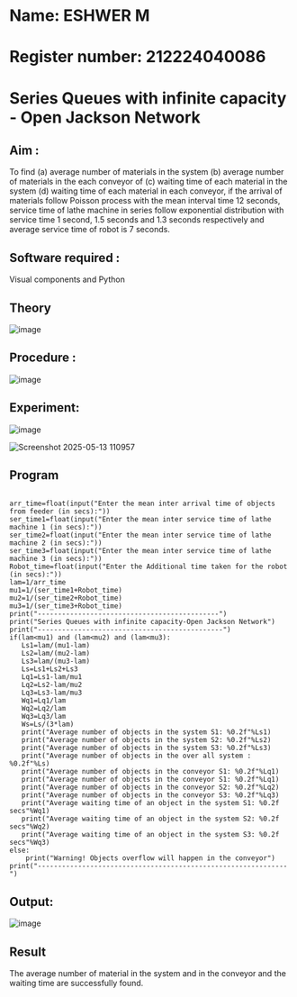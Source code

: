# Name: ESHWER M
# Register number: 212224040086

# Series Queues with infinite capacity - Open Jackson Network

## Aim :
To find (a) average number of materials in the system (b) average number of materials in the each conveyor of (c) waiting time of each material in the system (d) waiting time of each material in each conveyor, if the arrival  of materials follow Poisson process with the mean interval time 12 seconds, service time of  lathe machine in series follow exponential distribution  with service time  1 second, 1.5 seconds and 1.3 seconds respectively and average service time of robot is 7 seconds.

## Software required :
Visual components and Python

## Theory

![image](https://user-images.githubusercontent.com/103921593/203239736-7b81f599-71a8-4ae7-b63e-5d98acd9ea54.png)


## Procedure :

![image](https://user-images.githubusercontent.com/103921593/203239789-bc870dce-6727-487b-a0e2-4fc3f5114889.png)


## Experiment:
![image](https://github.com/user-attachments/assets/327f697c-4111-418a-b929-fd77a7ee605e)

![Screenshot 2025-05-13 110957](https://github.com/user-attachments/assets/32425d36-f3e3-4057-89d8-6bace15b6714)


## Program
```

arr_time=float(input("Enter the mean inter arrival time of objects from feeder (in secs):")) 
ser_time1=float(input("Enter the mean inter service time of lathe machine 1 (in secs):")) 
ser_time2=float(input("Enter the mean inter service time of lathe machine 2 (in secs):")) 
ser_time3=float(input("Enter the mean inter service time of lathe machine 3 (in secs):")) 
Robot_time=float(input("Enter the Additional time taken for the robot (in secs):")) 
lam=1/arr_time 
mu1=1/(ser_time1+Robot_time) 
mu2=1/(ser_time2+Robot_time) 
mu3=1/(ser_time3+Robot_time) 
print("---------------------------------------------") 
print("Series Queues with infinite capacity-Open Jackson Network") 
print("----------------------------------------------") 
if(lam<mu1) and (lam<mu2) and (lam<mu3): 
   Ls1=lam/(mu1-lam) 
   Ls2=lam/(mu2-lam) 
   Ls3=lam/(mu3-lam) 
   Ls=Ls1+Ls2+Ls3 
   Lq1=Ls1-lam/mu1 
   Lq2=Ls2-lam/mu2 
   Lq3=Ls3-lam/mu3 
   Wq1=Lq1/lam 
   Wq2=Lq2/lam 
   Wq3=Lq3/lam 
   Ws=Ls/(3*lam) 
   print("Average number of objects in the system S1: %0.2f"%Ls1) 
   print("Average number of objects in the system S2: %0.2f"%Ls2) 
   print("Average number of objects in the system S3: %0.2f"%Ls3) 
   print("Average number of objects in the over all system : %0.2f"%Ls) 
   print("Average number of objects in the conveyor S1: %0.2f"%Lq1) 
   print("Average number of objects in the conveyor S1: %0.2f"%Lq1) 
   print("Average number of objects in the conveyor S2: %0.2f"%Lq2) 
   print("Average number of objects in the conveyor S3: %0.2f"%Lq3) 
   print("Average waiting time of an object in the system S1: %0.2f secs"%Wq1) 
   print("Average waiting time of an object in the system S2: %0.2f secs"%Wq2) 
   print("Average waiting time of an object in the system S3: %0.2f secs"%Wq3) 
else: 
    print("Warning! Objects overflow will happen in the conveyor") 
print("--------------------------------------------------------------")
```

## Output:

![image](https://github.com/user-attachments/assets/142cd969-b7f9-4a3c-951a-65cbc0403e79)


## Result
The average number of material in the system and in the conveyor and the waiting time are successfully found.

